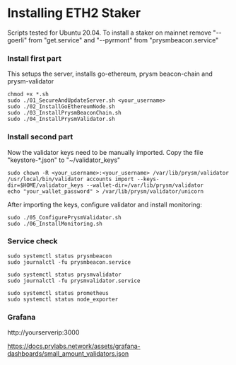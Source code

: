 # Installing ETH2 Staker

Scripts tested for Ubuntu 20.04.
To install a staker on mainnet remove "--goerli" from "get.service" and "--pyrmont" from "prysmbeacon.service"

### Install first part
This setups the server, installs go-ethereum, prysm beacon-chain and prysm-validator

```
chmod +x *.sh
sudo ./01_SecureAndUpdateServer.sh <your_username>
sudo ./02_InstallGoEthereumNode.sh
sudo ./03_InstallPrysmBeaconChain.sh
sudo ./04_InstallPrysmValidator.sh
```

### Install second part

Now the validator keys need to be manually imported.
Copy the file "keystore-*.json" to "~/validator_keys"

```
sudo chown -R <your_username>:<your_username> /var/lib/prysm/validator
/usr/local/bin/validator accounts import --keys-dir=$HOME/validator_keys --wallet-dir=/var/lib/prysm/validator
echo "your_wallet_password" > /var/lib/prysm/validator/unicorn
```

After importing the keys, configure validator and install monitoring:

```
sudo ./05_ConfigurePrysmValidator.sh
sudo ./06_InstallMonitoring.sh
```

### Service check

```
sudo systemctl status prysmbeacon
sudo journalctl -fu prysmbeacon.service

sudo systemctl status prysmvalidator
sudo journalctl -fu prysmvalidator.service

sudo systemctl status prometheus
sudo systemctl status node_exporter
```

### Grafana
http://yourserverip:3000

https://docs.prylabs.network/assets/grafana-dashboards/small_amount_validators.json
